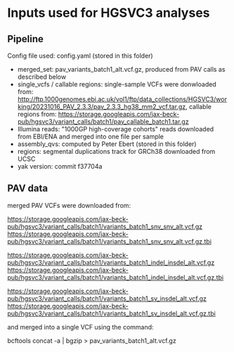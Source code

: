 # Inputs used for HGSVC3 analyses

## Pipeline

Config file used: config.yaml (stored in this folder)
 * merged_set: pav_variants_batch1_alt.vcf.gz, produced from PAV calls as described below
 * single_vcfs / callable regions: single-sample VCFs were donwloaded from: http://ftp.1000genomes.ebi.ac.uk/vol1/ftp/data_collections/HGSVC3/working/20231016_PAV_2.3.3/pav_2.3.3_hg38_mm2_vcf.tar.gz, callable regions from: https://storage.googleapis.com/jax-beck-pub/hgsvc3/variant_calls/batch1/pav_callable_batch1.tar.gz
 * Illumina reads: "1000GP high-coverage cohorts" reads downloaded from EBI/ENA and merged into one file per sample
 * assembly_qvs: computed by Peter Ebert (stored in this folder)
 * regions: segmental duplications track for GRCh38 downloaded from UCSC
 * yak version: commit f37704a

## PAV data

merged PAV VCFs were downloaded from:

https://storage.googleapis.com/jax-beck-pub/hgsvc3/variant_calls/batch1/variants_batch1_snv_snv_alt.vcf.gz
https://storage.googleapis.com/jax-beck-pub/hgsvc3/variant_calls/batch1/variants_batch1_snv_snv_alt.vcf.gz.tbi

https://storage.googleapis.com/jax-beck-pub/hgsvc3/variant_calls/batch1/variants_batch1_indel_insdel_alt.vcf.gz
https://storage.googleapis.com/jax-beck-pub/hgsvc3/variant_calls/batch1/variants_batch1_indel_insdel_alt.vcf.gz.tbi

https://storage.googleapis.com/jax-beck-pub/hgsvc3/variant_calls/batch1/variants_batch1_sv_insdel_alt.vcf.gz
https://storage.googleapis.com/jax-beck-pub/hgsvc3/variant_calls/batch1/variants_batch1_sv_insdel_alt.vcf.gz.tbi

and merged into a single VCF using the command:

bcftools concat -a <files> | bgzip > pav_variants_batch1_alt.vcf.gz
